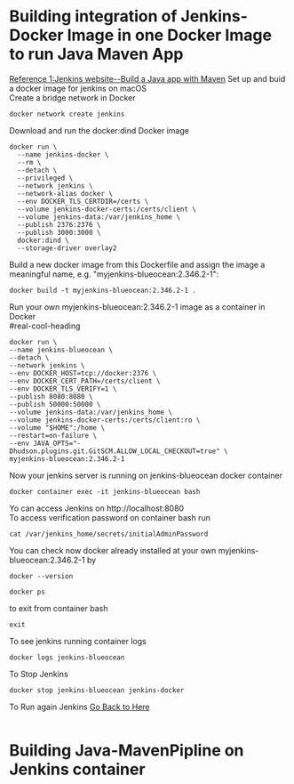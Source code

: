 # Building integration of Jenkins-Docker Image in one Docker Image to run Java Maven App
[Reference 1:Jenkins website--Build a Java app with Maven](https://www.jenkins.io/doc/tutorials/build-a-java-app-with-maven/)
Set up and buid a docker image for jenkins on macOS <br/>
Create a bridge network in Docker 
```
docker network create jenkins
```
Download and run the docker:dind Docker image
``` 
docker run \
  --name jenkins-docker \
  --rm \
  --detach \
  --privileged \
  --network jenkins \
  --network-alias docker \
  --env DOCKER_TLS_CERTDIR=/certs \
  --volume jenkins-docker-certs:/certs/client \
  --volume jenkins-data:/var/jenkins_home \
  --publish 2376:2376 \
  --publish 3000:3000 \
  docker:dind \
  --storage-driver overlay2
  ```
  Build a new docker image from this Dockerfile and assign the image a meaningful name, e.g. "myjenkins-blueocean:2.346.2-1":
  ```
  docker build -t myjenkins-blueocean:2.346.2-1 .
  ```
  Run your own myjenkins-blueocean:2.346.2-1 image as a container in Docker<br/>
  #real-cool-heading
  ```
  docker run \
  --name jenkins-blueocean \
  --detach \
  --network jenkins \
  --env DOCKER_HOST=tcp://docker:2376 \
  --env DOCKER_CERT_PATH=/certs/client \
  --env DOCKER_TLS_VERIFY=1 \
  --publish 8080:8080 \
  --publish 50000:50000 \
  --volume jenkins-data:/var/jenkins_home \
  --volume jenkins-docker-certs:/certs/client:ro \
  --volume "$HOME":/home \
  --restart=on-failure \
  --env JAVA_OPTS="-Dhudson.plugins.git.GitSCM.ALLOW_LOCAL_CHECKOUT=true" \
  myjenkins-blueocean:2.346.2-1 
```
Now your jenkins server is running on jenkins-blueocean docker container
```
docker container exec -it jenkins-blueocean bash
```
Yo can access Jenkins on http://localhost:8080<br/>
To access verification password on container bash run<br/>
```
cat /var/jenkins_home/secrets/initialAdminPassword
```
You can check now docker already installed at your own myjenkins-blueocean:2.346.2-1 by 
```
docker --version
```
```
docker ps
```
to exit from container bash
```
exit
```
To see jenkins running container logs
```
docker logs jenkins-blueocean
```
To Stop Jenkins 
```
docker stop jenkins-blueocean jenkins-docker
```
To Run again Jenkins [Go Back to Here](#real-cool-heading)
```
```
# Building Java-MavenPipline on Jenkins container



